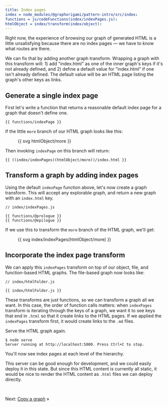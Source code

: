 ```yaml
---
title: Index pages
index = node_modules/@graphorigami/pattern-intro/src/index:
functions = js/codeFunctions(index/indexPages.js):
htmlObject = index/transform(index/object):
---
```


Right now, the experience of browsing our graph of generated HTML is a little unsatisfying because there are no index pages — we have to know what routes are there.

We can fix that by adding another graph transform. Wrapping a graph with this transform will: 1) add "index.html" as one of the inner graph's keys if it's not already defined, and 2) define a default value for "index.html" if one isn't already defined. The default value will be an HTML page listing the graph's other keys as links.

## Generate a single index page

First let's write a function that returns a reasonable default index page for a graph that doesn't define one.

```{{'js'}}
{{ functions/indexPage }}
```

If the little `more` branch of our HTML graph looks like this:

<figure>
{{ svg htmlObject/more }}
</figure>

Then invoking `indexPage` on this branch will return:

```{{'html'}}
{{ ((index/indexPages)(htmlObject/more))/index.html }}
```

## Transform a graph by adding index pages

Using the default `indexPage` function above, let's now create a graph transform. This will accept any explorable graph, and return a new graph with an `index.html` key.

```{{'js'}}
// index/indexPages.js

{{ functions/@prologue }}
{{ functions/@epilogue }}
```

If we use this to transform the `more` branch of the HTML graph, we'll get:

<figure>
{{ svg index/indexPages(htmlObject/more) }}
</figure>

## Incorporate the index page transform

We can apply this `indexPages` transform on top of our object, file, and function-based HTML graphs. The file-based graph now looks like:

```{{'js'}}
// index/htmlFolder.js

{{ index/htmlFolder.js }}
```

These transforms are just functions, so we can transform a graph all we want. In this case, the order of function calls matters: when `indexPages` transform is iterating through the keys of a graph, we want it to see keys that end in `.html` so that it create links to the HTML pages. If we applied the `indexPages` transform first, it would create links to the `.md` files.

<span class="tutorialStep"></span> Serve the HTML graph again.

```console
$ node serve
Server running at http://localhost:5000. Press Ctrl+C to stop.
```

You'll now see index pages at each level of the hierarchy.

This server can be good enough for development, and we could easily deploy it in this state. But since this HTML content is currently all static, it would be nice to render the HTML content as `.html` files we can deploy directly.

&nbsp;

Next: [Copy a graph](copy.html) »
